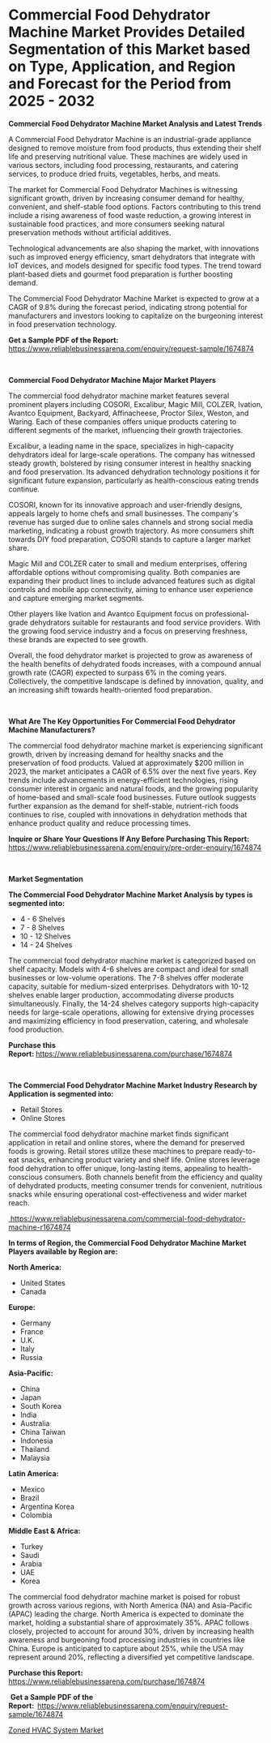 <p><h1>Commercial Food Dehydrator Machine Market Provides Detailed Segmentation of this Market based on Type, Application, and Region and Forecast for the Period from 2025 - 2032</h1></p><p><strong>Commercial Food Dehydrator Machine Market Analysis and Latest Trends</strong></p>
<p><p>A Commercial Food Dehydrator Machine is an industrial-grade appliance designed to remove moisture from food products, thus extending their shelf life and preserving nutritional value. These machines are widely used in various sectors, including food processing, restaurants, and catering services, to produce dried fruits, vegetables, herbs, and meats.</p><p>The market for Commercial Food Dehydrator Machines is witnessing significant growth, driven by increasing consumer demand for healthy, convenient, and shelf-stable food options. Factors contributing to this trend include a rising awareness of food waste reduction, a growing interest in sustainable food practices, and more consumers seeking natural preservation methods without artificial additives. </p><p>Technological advancements are also shaping the market, with innovations such as improved energy efficiency, smart dehydrators that integrate with IoT devices, and models designed for specific food types. The trend toward plant-based diets and gourmet food preparation is further boosting demand. </p><p>The Commercial Food Dehydrator Machine Market is expected to grow at a CAGR of 9.8% during the forecast period, indicating strong potential for manufacturers and investors looking to capitalize on the burgeoning interest in food preservation technology.</p></p>
<p><strong>Get a Sample PDF of the Report:&nbsp;</strong> <a href="https://www.reliablebusinessarena.com/enquiry/request-sample/1674874?utm_campaign=1789&utm_medium=2&utm_source=Github&utm_content=ia&utm_term=17022025&utm_id=commercial-food-dehydrator-machine">https://www.reliablebusinessarena.com/enquiry/request-sample/1674874</a></p>
<p>&nbsp;</p>
<p><strong>Commercial Food Dehydrator Machine Major Market Players</strong></p>
<p><p>The commercial food dehydrator machine market features several prominent players including COSORI, Excalibur, Magic Mill, COLZER, Ivation, Avantco Equipment, Backyard, Affinacheese, Proctor Silex, Weston, and Waring. Each of these companies offers unique products catering to different segments of the market, influencing their growth trajectories.</p><p>Excalibur, a leading name in the space, specializes in high-capacity dehydrators ideal for large-scale operations. The company has witnessed steady growth, bolstered by rising consumer interest in healthy snacking and food preservation. Its advanced dehydration technology positions it for significant future expansion, particularly as health-conscious eating trends continue.</p><p>COSORI, known for its innovative approach and user-friendly designs, appeals largely to home chefs and small businesses. The company's revenue has surged due to online sales channels and strong social media marketing, indicating a robust growth trajectory. As more consumers shift towards DIY food preparation, COSORI stands to capture a larger market share.</p><p>Magic Mill and COLZER cater to small and medium enterprises, offering affordable options without compromising quality. Both companies are expanding their product lines to include advanced features such as digital controls and mobile app connectivity, aiming to enhance user experience and capture emerging market segments.</p><p>Other players like Ivation and Avantco Equipment focus on professional-grade dehydrators suitable for restaurants and food service providers. With the growing food service industry and a focus on preserving freshness, these brands are expected to see growth.</p><p>Overall, the food dehydrator market is projected to grow as awareness of the health benefits of dehydrated foods increases, with a compound annual growth rate (CAGR) expected to surpass 6% in the coming years. Collectively, the competitive landscape is defined by innovation, quality, and an increasing shift towards health-oriented food preparation.</p></p>
<p>&nbsp;</p>
<p><strong>What Are The Key Opportunities For Commercial Food Dehydrator Machine Manufacturers?</strong></p>
<p><p>The commercial food dehydrator machine market is experiencing significant growth, driven by increasing demand for healthy snacks and the preservation of food products. Valued at approximately $200 million in 2023, the market anticipates a CAGR of 6.5% over the next five years. Key trends include advancements in energy-efficient technologies, rising consumer interest in organic and natural foods, and the growing popularity of home-based and small-scale food businesses. Future outlook suggests further expansion as the demand for shelf-stable, nutrient-rich foods continues to rise, coupled with innovations in dehydration methods that enhance product quality and reduce processing times.</p></p>
<p><strong>Inquire or Share Your Questions If Any Before Purchasing This Report:</strong> <a href="https://www.reliablebusinessarena.com/enquiry/pre-order-enquiry/1674874?utm_campaign=1789&utm_medium=2&utm_source=Github&utm_content=ia&utm_term=17022025&utm_id=commercial-food-dehydrator-machine">https://www.reliablebusinessarena.com/enquiry/pre-order-enquiry/1674874</a></p>
<p>&nbsp;</p>
<p><strong>Market Segmentation</strong></p>
<p><strong>The Commercial Food Dehydrator Machine Market Analysis by types is segmented into:</strong></p>
<p><ul><li>4 - 6 Shelves</li><li>7 - 8 Shelves</li><li>10 - 12 Shelves</li><li>14 - 24 Shelves</li></ul></p>
<p><p>The commercial food dehydrator machine market is categorized based on shelf capacity. Models with 4-6 shelves are compact and ideal for small businesses or low-volume operations. The 7-8 shelves offer moderate capacity, suitable for medium-sized enterprises. Dehydrators with 10-12 shelves enable larger production, accommodating diverse products simultaneously. Finally, the 14-24 shelves category supports high-capacity needs for large-scale operations, allowing for extensive drying processes and maximizing efficiency in food preservation, catering, and wholesale food production.</p></p>
<p><strong>Purchase this Report:&nbsp;</strong><a href="https://www.reliablebusinessarena.com/purchase/1674874?utm_campaign=1789&utm_medium=2&utm_source=Github&utm_content=ia&utm_term=17022025&utm_id=commercial-food-dehydrator-machine">https://www.reliablebusinessarena.com/purchase/1674874</a></p>
<p>&nbsp;</p>
<p><strong>The Commercial Food Dehydrator Machine Market Industry Research by Application is segmented into:</strong></p>
<p><ul><li>Retail Stores</li><li>Online Stores</li></ul></p>
<p><p>The commercial food dehydrator machine market finds significant application in retail and online stores, where the demand for preserved foods is growing. Retail stores utilize these machines to prepare ready-to-eat snacks, enhancing product variety and shelf life. Online stores leverage food dehydration to offer unique, long-lasting items, appealing to health-conscious consumers. Both channels benefit from the efficiency and quality of dehydrated products, meeting consumer trends for convenient, nutritious snacks while ensuring operational cost-effectiveness and wider market reach.</p></p>
<p><a href="https://www.reliablebusinessarena.com/commercial-food-dehydrator-machine-r1674874?utm_campaign=1789&utm_medium=2&utm_source=Github&utm_content=ia&utm_term=17022025&utm_id=commercial-food-dehydrator-machine">&nbsp;https://www.reliablebusinessarena.com/commercial-food-dehydrator-machine-r1674874</a></p>
<p><strong>In terms of Region, the Commercial Food Dehydrator Machine Market Players available by Region are:</strong></p>
<p>
    <p> <strong> North America: </strong>
        <ul>
            <li>United States</li>
            <li>Canada</li>
        </ul>
        </p> 
    <p> <strong> Europe: </strong>
        <ul>
            <li>Germany</li>
            <li>France</li>
            <li>U.K.</li>
            <li>Italy</li>
            <li>Russia</li>
        </ul>
        </p> 
    <p> <strong> Asia-Pacific: </strong>
        <ul>
            <li>China</li>
            <li>Japan</li>
            <li>South Korea</li>
            <li>India</li>
            <li>Australia</li>
            <li>China Taiwan</li>
            <li>Indonesia</li>
            <li>Thailand</li>
            <li>Malaysia</li>
        </ul>
        </p> 
    <p> <strong> Latin America: </strong>
        <ul>
            <li>Mexico</li>
            <li>Brazil</li>
            <li>Argentina Korea</li>
            <li>Colombia</li>
        </ul>
        </p> 
    <p> <strong> Middle East & Africa: </strong>
        <ul>
            <li>Turkey</li>
            <li>Saudi</li>
            <li>Arabia</li>
            <li>UAE</li>
            <li>Korea</li>
        </ul>
    </p>
    </p>
<p><p>The commercial food dehydrator machine market is poised for robust growth across various regions, with North America (NA) and Asia-Pacific (APAC) leading the charge. North America is expected to dominate the market, holding a substantial share of approximately 35%. APAC follows closely, projected to account for around 30%, driven by increasing health awareness and burgeoning food processing industries in countries like China. Europe is anticipated to capture about 25%, while the USA may represent around 20%, reflecting a diversified yet competitive landscape.</p></p>
<p><strong>Purchase this Report: </strong><a href="https://www.reliablebusinessarena.com/purchase/1674874?utm_campaign=1789&utm_medium=2&utm_source=Github&utm_content=ia&utm_term=17022025&utm_id=commercial-food-dehydrator-machine">https://www.reliablebusinessarena.com/purchase/1674874</a></p>
<p>&nbsp;<strong>Get a Sample PDF of the Report:&nbsp;&nbsp;</strong><a href="https://www.reliablebusinessarena.com/enquiry/request-sample/1674874?utm_campaign=1789&utm_medium=2&utm_source=Github&utm_content=ia&utm_term=17022025&utm_id=commercial-food-dehydrator-machine">https://www.reliablebusinessarena.com/enquiry/request-sample/1674874</a></p>
<p><strong></strong></p>
<p><p><a href="https://github.com/marlanamarvn/Market-Research-Report-List-1/blob/main/zoned-hvac-system-market.md?utm_campaign=1789&utm_medium=2&utm_source=Github&utm_content=ia&utm_term=17022025&utm_id=commercial-food-dehydrator-machine">Zoned HVAC System Market</a></p></p>